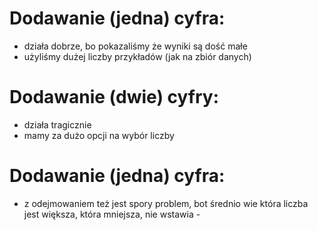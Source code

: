 # Dodawanie (jedna) cyfra:

- działa dobrze, bo pokazaliśmy że wyniki są dość małe
- użyliśmy dużej liczby przykładów (jak na zbiór danych)

# Dodawanie (dwie) cyfry:
- działa tragicznie
- mamy za dużo opcji na wybór liczby


# Dodawanie (jedna) cyfra:
- z odejmowaniem też jest spory problem, bot średnio wie która liczba jest większa, która mniejsza, nie wstawia -